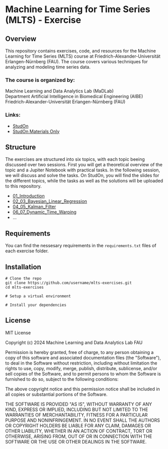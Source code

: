 # Machine Learning for Time Series (MLTS) - Exercise

## Overview

This repository contains exercises, code, and resources for the Machine Learning for Time Series (MLTS) course at Friedrich-Alexander-Universität Erlangen-Nürnberg (FAU). The course covers various techniques for analyzing and modeling time series data.

### The course is organized by:  
Machine Learning and Data Analytics Lab (MaDLab)  
Department Artificial Intelligence in Biomedical Engineering (AIBE)  
Friedrich-Alexander-Universität Erlangen-Nürnberg (FAU)

### Links:  
* [StudOn](https://www.studon.fau.de/studon/goto.php?target=crs_5911979)
* [StudOn Materials Only](https://www.studon.fau.de/studon/goto.php?target=crs_6083795)

## Structure

The exercises are structured into six topics, with each topic beeing discussed over two sessions. First you will get a theoretical overview of the topic and a Jupiter Notebook with practical tasks. In the following session, we will discuss and solve the tasks. On StudOn, you will find the slides for the different topics, while the tasks as well as the solutions will be uploaded to this repository.

* [01_Introduction](./01_Introduction)
* [02_03_Bayesian_Linear_Regression](./02_03_Bayesian_Linear_Regression)
* [04_05_Kalman_Filter](./04_05_Kalman_Filter)
* [06_07_Dynamic_Time_Warping](./06_07_Dynamic_Time_Warping)
* ...

## Requirements

You can find the nessesary requirements in the `requirements.txt` files of each exercise folder.

## Installation

<bash>

    # Clone the repo
    git clone https://github.com/username/mlts-exercises.git
    cd mlts-exercises

    # Setup a virtual environment

    # Install your dependencies
</bash>

## License

MIT License

Copyright (c) 2024 Machine Learning and Data Analytics Lab FAU

Permission is hereby granted, free of charge, to any person obtaining a copy
of this software and associated documentation files (the "Software"), to deal
in the Software without restriction, including without limitation the rights
to use, copy, modify, merge, publish, distribute, sublicense, and/or sell
copies of the Software, and to permit persons to whom the Software is
furnished to do so, subject to the following conditions:

The above copyright notice and this permission notice shall be included in all
copies or substantial portions of the Software.

THE SOFTWARE IS PROVIDED "AS IS", WITHOUT WARRANTY OF ANY KIND, EXPRESS OR
IMPLIED, INCLUDING BUT NOT LIMITED TO THE WARRANTIES OF MERCHANTABILITY,
FITNESS FOR A PARTICULAR PURPOSE AND NONINFRINGEMENT. IN NO EVENT SHALL THE
AUTHORS OR COPYRIGHT HOLDERS BE LIABLE FOR ANY CLAIM, DAMAGES OR OTHER
LIABILITY, WHETHER IN AN ACTION OF CONTRACT, TORT OR OTHERWISE, ARISING FROM,
OUT OF OR IN CONNECTION WITH THE SOFTWARE OR THE USE OR OTHER DEALINGS IN THE
SOFTWARE.
